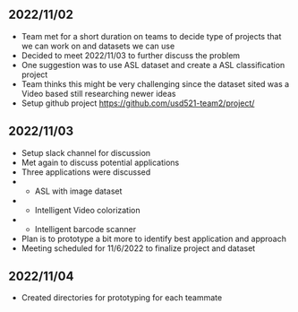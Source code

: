 ## 2022/11/02
- Team met for a short duration on teams to decide type of projects that we can work on and datasets we can use
- Decided to meet 2022/11/03 to further discuss the problem
- One suggestion was to use ASL dataset and create a ASL classification project
- Team thinks this might be very challenging since the dataset sited was a Video based still researching newer ideas
- Setup github project https://github.com/usd521-team2/project/

## 2022/11/03
- Setup slack channel for discussion
- Met again to discuss potential applications
- Three applications were discussed
- - ASL with image dataset
- - Intelligent Video colorization
- - Intelligent barcode scanner
- Plan is to prototype a bit more to identify best application and approach
- Meeting scheduled for 11/6/2022 to finalize project and dataset

## 2022/11/04
- Created directories for prototyping for each teammate
